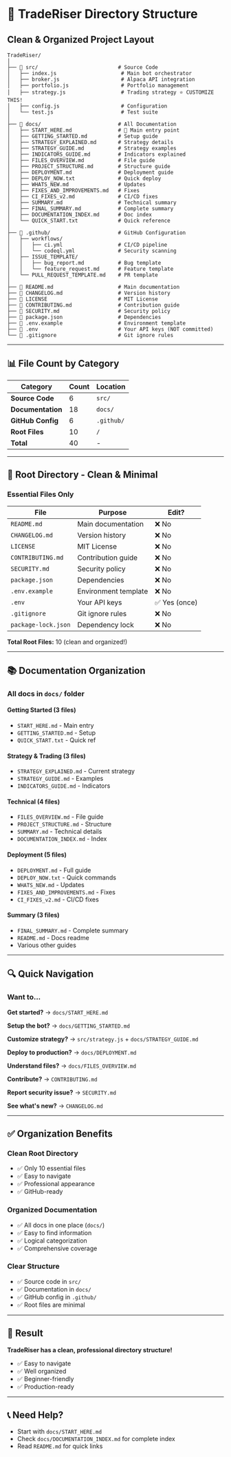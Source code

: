 # 📁 TradeRiser Directory Structure

## Clean & Organized Project Layout

```
TradeRiser/
│
├── 📁 src/                          # Source Code
│   ├── index.js                     # Main bot orchestrator
│   ├── broker.js                    # Alpaca API integration
│   ├── portfolio.js                 # Portfolio management
│   ├── strategy.js                  # Trading strategy ⭐ CUSTOMIZE THIS!
│   ├── config.js                    # Configuration
│   └── test.js                      # Test suite
│
├── 📁 docs/                         # All Documentation
│   ├── START_HERE.md               # 📍 Main entry point
│   ├── GETTING_STARTED.md          # Setup guide
│   ├── STRATEGY_EXPLAINED.md       # Strategy details
│   ├── STRATEGY_GUIDE.md           # Strategy examples
│   ├── INDICATORS_GUIDE.md         # Indicators explained
│   ├── FILES_OVERVIEW.md           # File guide
│   ├── PROJECT_STRUCTURE.md        # Structure guide
│   ├── DEPLOYMENT.md               # Deployment guide
│   ├── DEPLOY_NOW.txt              # Quick deploy
│   ├── WHATS_NEW.md                # Updates
│   ├── FIXES_AND_IMPROVEMENTS.md   # Fixes
│   ├── CI_FIXES_v2.md              # CI/CD fixes
│   ├── SUMMARY.md                  # Technical summary
│   ├── FINAL_SUMMARY.md            # Complete summary
│   ├── DOCUMENTATION_INDEX.md      # Doc index
│   └── QUICK_START.txt             # Quick reference
│
├── 📁 .github/                      # GitHub Configuration
│   ├── workflows/
│   │   ├── ci.yml                  # CI/CD pipeline
│   │   └── codeql.yml              # Security scanning
│   ├── ISSUE_TEMPLATE/
│   │   ├── bug_report.md           # Bug template
│   │   └── feature_request.md      # Feature template
│   └── PULL_REQUEST_TEMPLATE.md    # PR template
│
├── 📄 README.md                     # Main documentation
├── 📄 CHANGELOG.md                  # Version history
├── 📄 LICENSE                       # MIT License
├── 📄 CONTRIBUTING.md               # Contribution guide
├── 📄 SECURITY.md                   # Security policy
├── 📄 package.json                  # Dependencies
├── 📄 .env.example                  # Environment template
├── 📄 .env                          # Your API keys (NOT committed)
└── 📄 .gitignore                    # Git ignore rules
```

---

## 📊 File Count by Category

| Category | Count | Location |
|----------|-------|----------|
| **Source Code** | 6 | `src/` |
| **Documentation** | 18 | `docs/` |
| **GitHub Config** | 6 | `.github/` |
| **Root Files** | 10 | `/` |
| **Total** | 40 | - |

---

## 🎯 Root Directory - Clean & Minimal

### Essential Files Only

| File | Purpose | Edit? |
|------|---------|-------|
| `README.md` | Main documentation | ❌ No |
| `CHANGELOG.md` | Version history | ❌ No |
| `LICENSE` | MIT License | ❌ No |
| `CONTRIBUTING.md` | Contribution guide | ❌ No |
| `SECURITY.md` | Security policy | ❌ No |
| `package.json` | Dependencies | ❌ No |
| `.env.example` | Environment template | ❌ No |
| `.env` | Your API keys | ✅ Yes (once) |
| `.gitignore` | Git ignore rules | ❌ No |
| `package-lock.json` | Dependency lock | ❌ No |

**Total Root Files:** 10 (clean and organized!)

---

## 📚 Documentation Organization

### All docs in `docs/` folder

#### Getting Started (3 files)
- `START_HERE.md` - Main entry
- `GETTING_STARTED.md` - Setup
- `QUICK_START.txt` - Quick ref

#### Strategy & Trading (3 files)
- `STRATEGY_EXPLAINED.md` - Current strategy
- `STRATEGY_GUIDE.md` - Examples
- `INDICATORS_GUIDE.md` - Indicators

#### Technical (4 files)
- `FILES_OVERVIEW.md` - File guide
- `PROJECT_STRUCTURE.md` - Structure
- `SUMMARY.md` - Technical details
- `DOCUMENTATION_INDEX.md` - Index

#### Deployment (5 files)
- `DEPLOYMENT.md` - Full guide
- `DEPLOY_NOW.txt` - Quick commands
- `WHATS_NEW.md` - Updates
- `FIXES_AND_IMPROVEMENTS.md` - Fixes
- `CI_FIXES_v2.md` - CI/CD fixes

#### Summary (3 files)
- `FINAL_SUMMARY.md` - Complete summary
- `README.md` - Docs readme
- Various other guides

---

## 🔍 Quick Navigation

### Want to...

**Get started?**
→ `docs/START_HERE.md`

**Setup the bot?**
→ `docs/GETTING_STARTED.md`

**Customize strategy?**
→ `src/strategy.js` + `docs/STRATEGY_GUIDE.md`

**Deploy to production?**
→ `docs/DEPLOYMENT.md`

**Understand files?**
→ `docs/FILES_OVERVIEW.md`

**Contribute?**
→ `CONTRIBUTING.md`

**Report security issue?**
→ `SECURITY.md`

**See what's new?**
→ `CHANGELOG.md`

---

## ✅ Organization Benefits

### Clean Root Directory
- ✅ Only 10 essential files
- ✅ Easy to navigate
- ✅ Professional appearance
- ✅ GitHub-ready

### Organized Documentation
- ✅ All docs in one place (`docs/`)
- ✅ Easy to find information
- ✅ Logical categorization
- ✅ Comprehensive coverage

### Clear Structure
- ✅ Source code in `src/`
- ✅ Documentation in `docs/`
- ✅ GitHub config in `.github/`
- ✅ Root files are minimal

---

## 🎉 Result

**TradeRiser has a clean, professional directory structure!**

- ✅ Easy to navigate
- ✅ Well organized
- ✅ Beginner-friendly
- ✅ Production-ready

---

## 📞 Need Help?

- Start with `docs/START_HERE.md`
- Check `docs/DOCUMENTATION_INDEX.md` for complete index
- Read `README.md` for quick links
